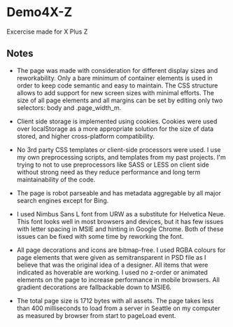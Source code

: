 Demo4X-Z
==

Excercise made for X Plus Z

Notes
--

- The page was made with consideration for different display sizes and reworkability. Only a bare minimum of container elements is used in order to keep code semantic and easy to maintain. The CSS structure allows to add support for new screen sizes with minimal efforts. The size of all page elements and all margins can be set by editing only two selectors: body and .page_width_m.

- Client side storage is implemented using cookies. Cookies were used over localStorage as a more appropriate solution for the size of data stored, and higher cross-platform compatibility.

- No 3rd party CSS templates or client-side processors were used. I use my own preprocessing scripts, and templates from my past projects. I'm trying to not to use preprocessors like SASS or LESS on client side without strong need as they reduce performance and long term maintainability of the code.

- The page is robot parseable and has metadata aggregable by all major search engines except for Bing.

- I used Nimbus Sans L font from URW as a substitute for Helvetica Neue. This font looks well in most browsers and devices, but it has few issues with letter spacing in MSIE and hinting in Google Chrome. Both of these issues can be fixed with some time by reworking the font.

- All page decorations and icons are bitmap-free. I used RGBA colours for page elements that were given as semitransparent in PSD file as I believe that was the original idea of a designer. All items that were indicated as hoverable are working. I used no z-order or animated elements on the page to increase performance in mobile browsers. All gradient decorations are fallbackable down to MSIE6.

- The total page size is 1712 bytes with all assets. The page takes less than 400 milliseconds to load from a server in Seattle on my computer as measured by browser from start to pageLoad event.
